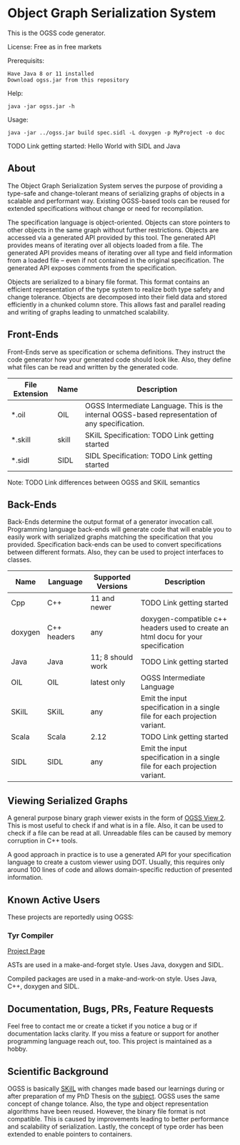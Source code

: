 # Object Graph Serialization System
This is the OGSS code generator.

License: Free as in free markets

Prerequisits:
```
Have Java 8 or 11 installed
Download ogss.jar from this repository
```

Help:
```
java -jar ogss.jar -h
```

Usage:
```
java -jar ../ogss.jar build spec.sidl -L doxygen -p MyProject -o doc
```

TODO Link getting started: Hello World with SIDL and Java

## About

The Object Graph Serialization System serves the purpose of providing a type-safe and change-tolerant means of serializing graphs of objects in a scalable and performant way.
Existing OGSS-based tools can be reused for extended specifications without change or need for recompilation.

The specification language is object-oriented.
Objects can store pointers to other objects in the same graph without further restrictions.
Objects are accessed via a generated API provided by this tool.
The generated API provides means of iterating over all objects loaded from a file.
The generated API provides means of iterating over all type and field information from a loaded file – even if not contained in the original specification.
The generated API exposes comments from the specification.

Objects are serialized to a binary file format.
This format contains an efficient representation of the type system to realize both type safety and change tolerance.
Objects are decomposed into their field data and stored efficiently in a chunked column store.
This allows fast and parallel reading and writing of graphs leading to unmatched scalability.

## Front-Ends

Front-Ends serve as specification or schema definitions.
They instruct the code generator how your generated code should look like.
Also, they define what files can be read and written by the generated code.

File Extension|Name|Description
--------------|----|------------
  *.oil     |OIL      |OGSS Intermediate Language. This is the internal OGSS-based representation of any specification.
  *.skill   |skill    |SKilL Specification: TODO Link getting started
  *.sidl    |SIDL     |SIDL Specification: TODO Link getting started

Note: TODO Link differences between OGSS and SKilL semantics

## Back-Ends

Back-Ends determine the output format of a generator invocation call.
Programming language back-ends will generate code that will enable you to easily work with serialized graphs matching the specification that you provided.
Specification back-ends can be used to convert specifications between different formats. Also, they can be used to project interfaces to classes.

Name|Language|Supported Versions|Description
----|--------|------------------|------------
Cpp | C++    | 11 and newer     | TODO Link getting started
doxygen|C++ headers| any        | doxygen-compatible c++ headers used to create an html docu for your specification
Java| Java   | 11; 8 should work| TODO Link getting started
OIL | OIL    | latest only      | OGSS Intermediate Language
SKilL| SKilL | any              | Emit the input specification in a single file for each projection variant.
Scala| Scala | 2.12             | TODO Link getting started
SIDL| SIDL   | any              | Emit the input specification in a single file for each projection variant.


## Viewing Serialized Graphs

A general purpose binary graph viewer exists in the form of [OGSS View 2](https://github.com/serialization/ogssView2).
This is most useful to check if and what is in a file.
Also, it can be used to check if a file can be read at all.
Unreadable files can be caused by memory corruption in C++ tools.

A good approach in practice is to use a generated API for your specification language to create a custom viewer using DOT.
Usually, this requires only around 100 lines of code and allows domain-specific reduction of presented information.

## Known Active Users

These projects are reportedly using OGSS:

### Tyr Compiler

[Project Page](https://github.com/tyr-lang/releases)

ASTs are used in a make-and-forget style. Uses Java, doxygen and SIDL.

Compiled packages are used in a make-and-work-on style. Uses Java, C++, doxygen and SIDL.


## Documentation, Bugs, PRs, Feature Requests

Feel free to contact me or create a ticket if you notice a bug or if documentation lacks clarity.
If you miss a feature or support for another programming language reach out, too.
This project is maintained as a hobby.


## Scientific Background

OGSS is basically [SKilL](https://github.com/skill-lang/skill) with changes made based our learnings during or after preparation of my PhD Thesis on the [subject](http://dx.doi.org/10.18419/opus-9661).
OGSS uses the same concept of change tolance.
Also, the type and object representation algorithms have been reused.
However, the binary file format is not compatible.
This is caused by improvements leading to better performance and scalability of serialization.
Lastly, the concept of type order has been extended to enable pointers to containers.
